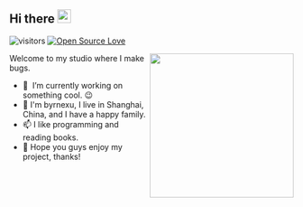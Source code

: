<h2>Hi there <img src="https://media.giphy.com/media/hvRJCLFzcasrR4ia7z/giphy.gif" height="24" /></h2>

![visitors](https://visitor-badge.laobi.icu/badge?page_id=byrnexu.betterquant)  [![Open Source Love](https://badges.frapsoft.com/os/v1/open-source.svg?v=102)](https://github.com/ellerbrock/open-source-badge/)

<img align='right' src="https://media.giphy.com/media/BemKqR9RDK4V2/giphy.gif" width="255" />

Welcome to my studio where I make bugs.
- 🔭 &nbsp;I’m currently working on something cool. 😉
- 💞️ I'm byrnexu, I live in Shanghai, China, and I have a happy family.
- 📫 I like programming and reading books.
- 👀 Hope you guys enjoy my project, thanks!
